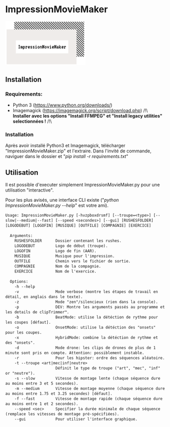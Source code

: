 # ImpressionMovieMaker
<img src="/assets/logo.png" width=50% height=50%>

## Installation

### Requirements:
- Python 3 (https://www.python.org/downloads/)
- Imagemagick (https://imagemagick.org/script/download.php) /!\ **Installer avec les options "Install FFMPEG" et "Install legacy utilities" selectionnées !** /!\

### Installation
Après avoir installé Python3 et Imagemagick, télécharger "ImpressionMovieMaker.zip" et l'extraire. Dans l'invité de commande, naviguer dans le dossier et "*pip install -r requirements.txt*"

## Utilisation
Il est possible d'executer simplement ImpressionMovieMaker.py pour une utilisation "interactive".

Pour les plus avisés, une interface CLI existe ("*python ImpressionMovieMaker.py --help*" est votre ami).

```
Usage: ImpressionMovieMaker.py [-hvzpboxdrsmf] [--troupe=<type>] [--slow|--medium|--fast] [--speed <secondes>] [--gui] [RUSHESFOLDER] [LOGODEBUT] [LOGOFIN] [MUSIQUE] [OUTFILE] [COMPAGNIE] [EXERCICE]

  Arguments:
    RUSHESFOLDER      Dossier contenant les rushes.
    LOGODEBUT         Logo de début (troupe).
    LOGOFIN           Logo de fin (AAR).
    MUSIQUE           Musique pour l'impression.
    OUTFILE           Chemin vers le fichier de sortie.
    COMPAGNIE         Nom de la compagnie.
    EXERCICE          Nom de l'exercice.

  Options:
    -h --help
    -v                Mode verbose (montre les étapes de travail en détail, en anglais dans le texte).
    -z                Mode "zen"/silencieux (rien dans la console).
    -p                DEV: Montre les arguments passés au programme et les details de clipTrimmer™.
    -b                BeatMode: utilise la détéction de rythme pour les coupes [défaut].
    -o                OnsetMode: utilise la détéction des "onsets" pour les coupes.
    -x                HybridMode: combine la détéction de rythme et des "onsets".
    -d                Mode drone: les clips de drones de plus de 1 minute sont pris en compte. Attention: possiblement instable.
    -r                Pour les hipster: ordre des séquences aléatoire.
    -t --troupe <art|mec|inf|neutre> 
                      Définit le type de troupe ("art", "mec", "inf" or "neutre").
    -s --slow         Vitesse de montage lente (chaque séquence dure au moins entre 3 et 5 secondes).
    -m --medium       Vitesse de montage moyenne (chaque séquence dure au moins entre 1.75 et 3.25 secondes) [défaut].
    -f --fast         Vitesse de montage rapide (chaque séquence dure au moins entre 1 et 2 secondes).
    --speed <sec>     Specifier la durée minimale de chaque séquence (remplace les vitesses de montage pré-spécifiées).
    --gui             Pour utiliser l'interface graphique.
```
